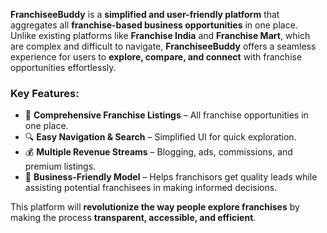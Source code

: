 **FranchiseeBuddy** is a **simplified and user-friendly platform** that aggregates all **franchise-based business opportunities** in one place. Unlike existing platforms like **Franchise India** and **Franchise Mart**, which are complex and difficult to navigate, **FranchiseeBuddy** offers a seamless experience for users to **explore, compare, and connect** with franchise opportunities effortlessly.  

### **Key Features:**  
- 📌 **Comprehensive Franchise Listings** – All franchise opportunities in one place.  
- 🔍 **Easy Navigation & Search** – Simplified UI for quick exploration.  
- 💰 **Multiple Revenue Streams** – Blogging, ads, commissions, and premium listings.  
- 🚀 **Business-Friendly Model** – Helps franchisors get quality leads while assisting potential franchisees in making informed decisions.  

This platform will **revolutionize the way people explore franchises** by making the process **transparent, accessible, and efficient**.

